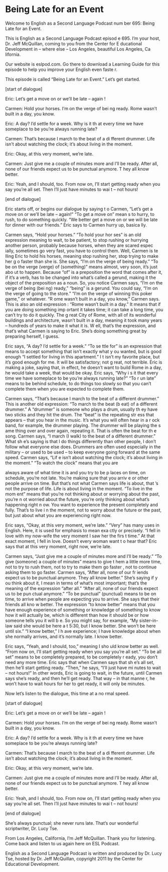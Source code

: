 # Being Late for an Event

Welcome to English as a Second Language Podcast num ber 695: Being Late for an Event. 

This is English as a Second Language Podcast episod e 695.  I’m your host, Dr. Jeff McQuillan, coming to you from the Center for E ducational Development in – where else – Los Angeles, beautiful Los Angeles, Ca lifornia. 

Our website is eslpod.com.  Go there to download a Learning Guide for this episode to help you improve your English even faste r. 

This episode is called “Being Late for an Event.”  Let’s get started. 

[start of dialogue] 

Eric:  Let’s get a move on or we’ll be late – again ! 

Carmen:  Hold your horses.  I’m on the verge of bei ng ready.  Rome wasn’t built in a day, you know. 

Eric:  A day?  I’d settle for a week.  Why is it th at every time we have someplace to be you’re always running late? 

Carmen:  That’s because I march to the beat of a di fferent drummer.  Life isn’t about watching the clock; it’s about living in the moment.   

Eric:  Okay, at this very moment, we’re late.   

Carmen:  Just give me a couple of minutes more and I’ll be ready.  After all, none of our friends expect us to be punctual anymore.  T hey all know better.   

Eric:  Yeah, and I should, too.  From now on, I’ll start getting ready when you say you’re all set.  Then I’ll just have minutes to wai t – not hours! 

[end of dialogue] 

Eric starts off, or begins our dialogue by saying t o Carmen, “Let’s get a move on or we’ll be late – again!”  “To get a move on” mean s to hurry, to rush, to do something quickly.  “We better get a move on or we will be late for dinner with our friends.”  Eric says to Carmen hurry up, basica lly. 

Carmen says, “Hold your horses.”  “To hold your hor ses” is an old expression meaning to wait, to be patient, to stop rushing or hurrying another person, probably because horses, when they are scared espec ially, sometimes go very fast, you have to control them.  Well, Carmen is te lling Eric to hold his horses, meaning stop rushing her, stop trying to make her g o faster than she is.  She says, “I’m on the verge of being ready.”  “To be on  the verge (verge) of (something)” means almost, very soon, it’s just abo ut to happen.  Because “of” is a preposition the word that comes after it, if it’s  a verb, has to be changed into what’s called a gerund, making it the object of the  preposition as a noun.  So, you notice Carmen says, “I’m on the verge of being (bei ng) ready,” “being” is a gerund.  You could say, “I’m on the verge of going to the store.”  “I’m on the verge of winning this poker game,” or whatever.  “R ome wasn’t built in a day, you know,” Carmen says.  This is also an old expression : “Rome wasn’t built in a day.”  It means that if you are doing something imp ortant it takes time; it can take a long time, you can’t try to do it quickly.  The g reat City of Rome, with all of its wonderful buildings and architecture, wasn’t built in a day, meaning it took many years – hundreds of years to make it what it is.  W ell, that’s the expression, and that’s what Carmen is saying to Eric.  She’s doing something great by preparing herself, I guess. 

Eric says, “A day?  I’d settle for a week.”  “To se ttle for” is an expression that means to accept something that isn’t exactly what y ou wanted, but is good enough “I settled for living in this apartment.”  I t isn’t my favorite place, but it’s good enough for me.  It will be satisfactory; not g reat, not terrible.  Eric is making a joke, saying that, in effect, he doesn’t want to build Rome in a day, he would take a week, that would be okay.  Eric says, “Why i s it that every time we have someplace to be you’re always running late?”  “To r un late” means to be behind schedule, to do things too slowly so that you can’t  complete them when you are expected to complete them. 

Carmen says, “That’s because I march to the beat of  a different drummer.”  This is another old expression: “To march to the beat (b eat) of a different drummer.” A “drummer” is someone who plays a drum, usually th ey have two sticks and they hit the drum.  The “beat” is the repeating str ess that appears – that you hear in the music.  It’s what you will often hear in a r ock band, for example, the drummer playing.  The drummer will be playing the s ame thing over and over again, repeating it.  That is often the beat for th e song.  Carmen says, “I march (I walk) to the beat of a different drummer.”  What sh e’s saying is that I do things differently than other people, I don’t follow what everyone else does.  Drummers are often used especially in the military – or used  to be used – to keep everyone going forward at the same speed.  Carmen says, “Lif e isn’t about watching the clock; it’s about living in the moment.”  “To watch  the clock” means that you are  

always aware of what time it is and you try to be p laces on time, on schedule, you’re not late.  You’re making sure that you arriv e or other people arrive on time. But that’s not what Carmen says life is about, that ’s not the purpose of life.  Life is about living in the moment.  “To live in the mom ent” means that you’re not thinking about or worrying about the past, you’re n ot worried about the future, you’re only thinking about what’s happening right n ow.  You want to experience the present completely and fully.  That’s to live i n the moment, not to worry about the future or the past, but just about what you are  experiencing right now.    

Eric says, “Okay, at this very moment, we’re late.”   “Very” has many uses in English.  Here, it is used for emphasis to mean exa ctly or precisely.  “I fell in love with my now-wife the very moment I saw her the firs t time.”  At that exact moment, I fell in love.  Doesn’t every woman want t o hear that?  Eric says that at this very moment, right now, we’re late. 

Carmen says, “Just give me a couple of minutes more  and I’ll be ready.”  “To give (someone) a couple of minutes” means to give t hem a little more time, not to try to rush them, not to try to make them go faster , not to continue asking them to go faster.  Carmen says, “After all, none of our fr iends expect us to be punctual anymore.  They all know better.”  She’s saying if y ou think about it, I mean in terms of what’s most important; that’s the meaning of the expression “after all.” “After all, none of our friends expect us to be pun ctual anymore.”  “To be punctual” (punctual) means to be on time, to arrive  when people are expecting you to arrive.  She says that their friends all kno w better.  The expression “to know better” means that you have enough experience of something or knowledge of something to know how it will actually  be, which is different than how it should be or how someone tells you it will b e.  So you might say, for example, “My sister-in-law said she would be here a t 5:30, but I know better. She won’t be here until six.”  “I know better,” I h ave experience; I have knowledge about when she normally arrives, and it’s  normally late.  I know better. 

Eric says, “Yeah, and I should, too,” meaning I sho uld know better as well. “From now on, I’ll start getting ready when you say  you’re all set.”  “To be all set” means to be completely prepared, to be completely r eady, you don’t need any more time.  Eric says that when Carmen says that sh e’s all set, then he’ll start getting ready.  “Then,” he says, “I’ll just have mi nutes to wait – not hours!”  In other words, Eric is going to wait, in the future, until Carmen says she’s ready, and then he’ll get ready.  That way – in that manne r, he won’t have to wait hours for her to get ready, it will only be minutes. 

Now let’s listen to the dialogue, this time at a no rmal speed. 

[start of dialogue] 

Eric:  Let’s get a move on or we’ll be late – again ! 

Carmen:  Hold your horses.  I’m on the verge of bei ng ready.  Rome wasn’t built in a day, you know. 

Eric:  A day?  I’d settle for a week.  Why is it th at every time we have someplace to be you’re always running late? 

Carmen:  That’s because I march to the beat of a di fferent drummer.  Life isn’t about watching the clock; it’s about living in the moment.   

Eric:  Okay, at this very moment, we’re late.   

Carmen:  Just give me a couple of minutes more and I’ll be ready.  After all, none of our friends expect us to be punctual anymore.  T hey all know better.   

Eric:  Yeah, and I should, too.  From now on, I’ll start getting ready when you say you’re all set.  Then I’ll just have minutes to wai t – not hours! 

[end of dialogue] 

She’s always punctual; she never runs late.  That’s  our wonderful scriptwriter, Dr. Lucy Tse.   

From Los Angeles, California, I’m Jeff McQuillan.  Thank you for listening.  Come back and listen to us again here on ESL Podcast. 

English as a Second Language Podcast is written and  produced by Dr. Lucy Tse, hosted by Dr. Jeff McQuillan, copyright 2011 by the  Center for Educational Development.

